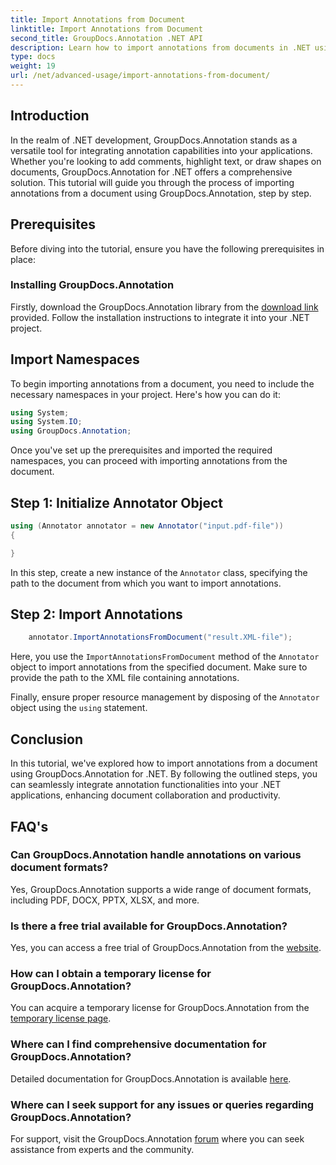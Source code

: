```yaml
---
title: Import Annotations from Document
linktitle: Import Annotations from Document
second_title: GroupDocs.Annotation .NET API
description: Learn how to import annotations from documents in .NET using GroupDocs.Annotation. Follow our step-by-step tutorial for seamless integration.
type: docs
weight: 19
url: /net/advanced-usage/import-annotations-from-document/
---
```

## Introduction
In the realm of .NET development, GroupDocs.Annotation stands as a versatile tool for integrating annotation capabilities into your applications. Whether you're looking to add comments, highlight text, or draw shapes on documents, GroupDocs.Annotation for .NET offers a comprehensive solution. This tutorial will guide you through the process of importing annotations from a document using GroupDocs.Annotation, step by step.
## Prerequisites
Before diving into the tutorial, ensure you have the following prerequisites in place:
### Installing GroupDocs.Annotation
Firstly, download the GroupDocs.Annotation library from the [download link](https://releases.groupdocs.com/annotation/net/) provided. Follow the installation instructions to integrate it into your .NET project.

## Import Namespaces
To begin importing annotations from a document, you need to include the necessary namespaces in your project. Here's how you can do it:

```csharp
using System;
using System.IO;
using GroupDocs.Annotation;
```

Once you've set up the prerequisites and imported the required namespaces, you can proceed with importing annotations from the document.
## Step 1: Initialize Annotator Object
```csharp
using (Annotator annotator = new Annotator("input.pdf-file"))
{

}
```
In this step, create a new instance of the `Annotator` class, specifying the path to the document from which you want to import annotations.
## Step 2: Import Annotations
```csharp
	annotator.ImportAnnotationsFromDocument("result.XML-file");
```
Here, you use the `ImportAnnotationsFromDocument` method of the `Annotator` object to import annotations from the specified document. Make sure to provide the path to the XML file containing annotations.

Finally, ensure proper resource management by disposing of the `Annotator` object using the `using` statement.

## Conclusion
In this tutorial, we've explored how to import annotations from a document using GroupDocs.Annotation for .NET. By following the outlined steps, you can seamlessly integrate annotation functionalities into your .NET applications, enhancing document collaboration and productivity.
## FAQ's
### Can GroupDocs.Annotation handle annotations on various document formats?
Yes, GroupDocs.Annotation supports a wide range of document formats, including PDF, DOCX, PPTX, XLSX, and more.
### Is there a free trial available for GroupDocs.Annotation?
Yes, you can access a free trial of GroupDocs.Annotation from the [website](https://releases.groupdocs.com/).
### How can I obtain a temporary license for GroupDocs.Annotation?
You can acquire a temporary license for GroupDocs.Annotation from the [temporary license page](https://purchase.groupdocs.com/temporary-license/).
### Where can I find comprehensive documentation for GroupDocs.Annotation?
Detailed documentation for GroupDocs.Annotation is available [here](https://reference.groupdocs.com/annotation/net/).
### Where can I seek support for any issues or queries regarding GroupDocs.Annotation?
For support, visit the GroupDocs.Annotation [forum](https://forum.groupdocs.com/c/annotation/10) where you can seek assistance from experts and the community.
